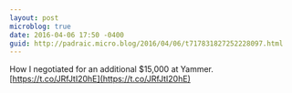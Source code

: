 ```yaml
---
layout: post
microblog: true
date: 2016-04-06 17:50 -0400
guid: http://padraic.micro.blog/2016/04/06/t717831827252228097.html
---
```

How I negotiated for an additional $15,000 at Yammer. [https://t.co/JRfJtI20hE](https://t.co/JRfJtI20hE)
